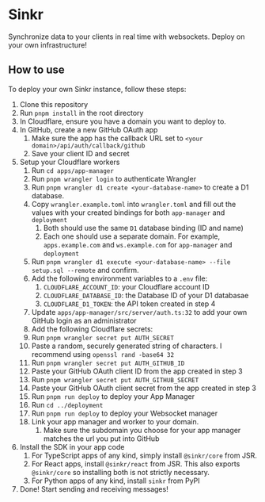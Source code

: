 # Sinkr
Synchronize data to your clients in real time with websockets. Deploy on your own infrastructure!

## How to use
To deploy your own Sinkr instance, follow these steps:

1. Clone this repository
2. Run `pnpm install` in the root directory
3. In Cloudflare, ensure you have a domain you want to deploy to.
4. In GitHub, create a new GitHub OAuth app
   1. Make sure the app has the callback URL set to `<your domain>/api/auth/callback/github`
   2. Save your client ID and secret
5. Setup your Cloudflare workers
   1. Run `cd apps/app-manager`
   2. Run `pnpm wrangler login` to authenticate Wrangler
   3. Run `pnpm wrangler d1 create <your-database-name>` to create a D1 database.
   4. Copy `wrangler.example.toml` into `wrangler.toml` and fill out the values with your created bindings for both `app-manager` and `deployment`
      1. Both should use the same `D1` database binding (ID and name)
      2. Each one should use a separate domain. For example, `apps.example.com` and `ws.example.com` for `app-manager` and `deployment`
   5. Run `pnpm wrangler d1 execute <your-database-name> --file setup.sql --remote` and confirm.
   6. Add the following environment variables to a `.env` file:
      1. `CLOUDFLARE_ACCOUNT_ID`: your Cloudflare account ID
      2. `CLOUDFLARE_DATABASE_ID`: the Database ID of your D1 databasae
      3. `CLOUDFLARE_D1_TOKEN`: the API token created in step 4
   7. Update `apps/app-manager/src/server/auth.ts:32` to add your own GitHub login as an administrator
   8.  Add the following Cloudflare secrets:
      1. Run `pnpm wrangler secret put AUTH_SECRET`
      2. Paste a random, securely generated string of characters. I recommend using `openssl rand -base64 32`
      3. Run `pnpm wrangler secret put AUTH_GITHUB_ID`
      4. Paste your GitHub OAuth client ID from the app created in step 3
      5. Run `pnpm wrangler secret put AUTH_GITHUB_SECRET`
      6. Paste your GitHub OAuth client secret from the app created in step 3
   9.  Run `pnpm run deploy` to deploy your App Manager
   10. Run `cd ../deployment`
   11. Run `pnpm run deploy` to deploy your Websocket manager
   12. Link your app manager and worker to your domain. 
       1. Make sure the subdomain you choose for your app manager matches the url you put into GitHub
6. Install the SDK in your app code
   1. For TypeScript apps of any kind, simply install `@sinkr/core` from JSR.
   2. For React apps, install `@sinkr/react` from JSR. This also exports `@sinkr/core` so installing both is not strictly necessary.
   3. For Python apps of any kind, install `sinkr` from PyPI
7. Done! Start sending and receiving messages!